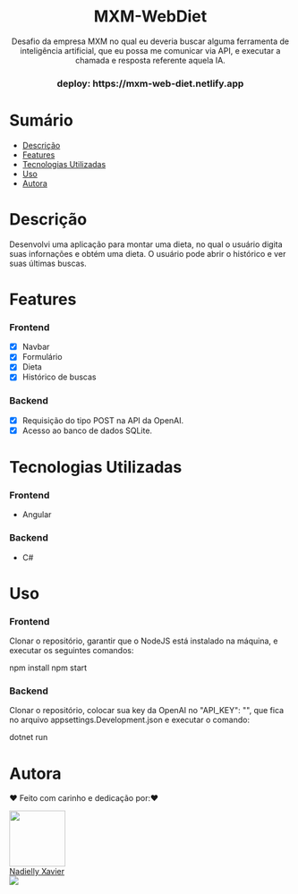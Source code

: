 <h1 align="center"> MXM-WebDiet </h1>

<p align="center">Desafio da empresa MXM no qual eu deveria buscar alguma ferramenta de inteligência artificial, que eu possa me comunicar via API, e executar a chamada e resposta referente aquela IA. </p>

<h3 align="center">deploy: https://mxm-web-diet.netlify.app </h3>

# Sumário

- [Descrição](#Descrição)
- [Features](#Features)
- [Tecnologias Utilizadas](#Tecnologias-Utilizadas)
- [Uso](#Uso)
- [Autora](#Autora)

# Descrição

Desenvolvi uma aplicação para montar uma dieta, no qual o usuário digita suas infornações e obtém uma dieta.
O usuário pode abrir o histórico e ver suas últimas buscas.

# Features

### Frontend

- [x] Navbar
- [x] Formulário
- [x] Dieta
- [x] Histórico de buscas

### Backend

- [x] Requisição do tipo POST na API da OpenAI.
- [x] Acesso ao banco de dados SQLite.

# Tecnologias Utilizadas

### Frontend

- Angular

### Backend

- C#

# Uso

### Frontend

Clonar o repositório, garantir que o NodeJS está instalado na máquina, e executar os seguintes comandos:

npm install
npm start

### Backend

Clonar o repositório, colocar sua key da OpenAI no "API_KEY": "", que fica no arquivo appsettings.Development.json e executar o comando:

dotnet run

# Autora

❤️ Feito com carinho e dedicação por:❤️

<div ><img src="https://avatars.githubusercontent.com/u/105972020?v=4" width="100px;" alt=""/></div>

<div ><a href="https://github.com/nadiellymedeiros">Nadielly Xavier</a></div>

<div ><a href="https://www.linkedin.com/in/nadielly-xavier-de-medeiros/"><img src="https://img.shields.io/badge/-Nadielly-blue?style=flat-square&logo=Linkedin&logoColor=white"/></a></div>

</br></br>
